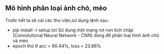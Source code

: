 ## Mô hình phân loại ảnh chó, mèo
<span>Trước hết ta sẽ cài các thư viện,sử dụng lệnh sau:</span>
- pip install -r setup.txt
<span>Sử dụng một mạng nơ-ron tích chập (Convolutional Neural Network - CNN) dùng để phân loại hình ảnh chó và mèo</span>
- epoch thứ 9 acc = 90.44%, loss = 23.86%